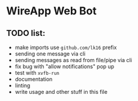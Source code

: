 

WireApp Web Bot
======

TODO list:
--
- make imports use `github.com/lk16` prefix
- sending one message via cli
- sending messages as read from file/pipe via cli
- fix bug with "allow notifications" pop up
- test with `xvfb-run`
- documentation
- linting
- write usage and other stuff in this file
